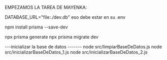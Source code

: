EMPEZAMOS LA TAREA DE MAYENKA:

DATABASE_URL="file:./dev.db" eso debe estar en su .env

npm install prisma --save-dev

npx prisma generate
npx prisma migrate dev

---inicializar la base de datos -------
node src/limpiarBaseDeDatos.js
node src/inicializarBaseDeDatos_1.js
node src/inicializarBaseDeDatos_2.js
